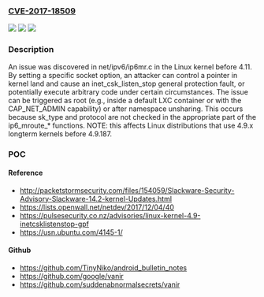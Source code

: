 ### [CVE-2017-18509](https://cve.mitre.org/cgi-bin/cvename.cgi?name=CVE-2017-18509)
![](https://img.shields.io/static/v1?label=Product&message=n%2Fa&color=blue)
![](https://img.shields.io/static/v1?label=Version&message=n%2Fa&color=blue)
![](https://img.shields.io/static/v1?label=Vulnerability&message=n%2Fa&color=brighgreen)

### Description

An issue was discovered in net/ipv6/ip6mr.c in the Linux kernel before 4.11. By setting a specific socket option, an attacker can control a pointer in kernel land and cause an inet_csk_listen_stop general protection fault, or potentially execute arbitrary code under certain circumstances. The issue can be triggered as root (e.g., inside a default LXC container or with the CAP_NET_ADMIN capability) or after namespace unsharing. This occurs because sk_type and protocol are not checked in the appropriate part of the ip6_mroute_* functions. NOTE: this affects Linux distributions that use 4.9.x longterm kernels before 4.9.187.

### POC

#### Reference
- http://packetstormsecurity.com/files/154059/Slackware-Security-Advisory-Slackware-14.2-kernel-Updates.html
- https://lists.openwall.net/netdev/2017/12/04/40
- https://pulsesecurity.co.nz/advisories/linux-kernel-4.9-inetcsklistenstop-gpf
- https://usn.ubuntu.com/4145-1/

#### Github
- https://github.com/TinyNiko/android_bulletin_notes
- https://github.com/google/vanir
- https://github.com/suddenabnormalsecrets/vanir

